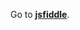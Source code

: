 Go to **[jsfiddle](http://jsfiddle.net/gh/get/library/pure/1borodat1/EloquentJS/tree/master/Chapter%202)**.